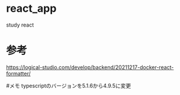 # react_app
study react

# 参考
https://logical-studio.com/develop/backend/20211217-docker-react-formatter/

#メモ
typescriptのバージョンを5.1.6から4.9.5に変更

